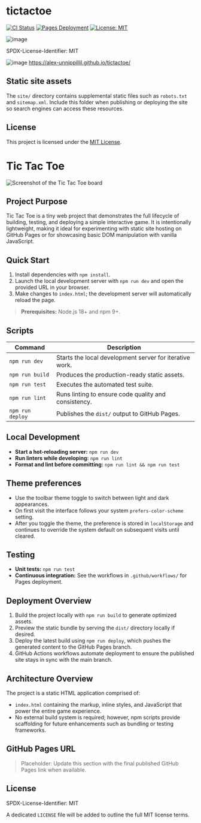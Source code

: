 # tictactoe

[![CI Status](https://img.shields.io/github/actions/workflow/status/Alex-Unnippillil/tictactoe/ci.yml?branch=main&label=CI)](https://github.com/Alex-Unnippillil/tictactoe/actions/workflows/ci.yml)
[![Pages Deployment](https://img.shields.io/github/actions/workflow/status/Alex-Unnippillil/tictactoe/pages.yml?branch=main&label=Pages)](https://github.com/Alex-Unnippillil/tictactoe/actions/workflows/pages.yml)
[![License: MIT](https://img.shields.io/badge/license-MIT-green.svg)](https://opensource.org/licenses/MIT)

![image](https://github.com/Alex-Unnippillil/tictactoe/assets/24538548/15b4eda8-43c2-4f28-8fd5-593098a90799)

SPDX-License-Identifier: MIT

![image](https://github.com/Alex-Unnippillil/tictactoe/assets/24538548/15b4eda8-43c2-4f28-8fd5-593098a90799)
https://alex-unnippillil.github.io/tictactoe/

## Static site assets

The `site/` directory contains supplemental static files such as `robots.txt` and `sitemap.xml`. Include this folder when publishing or deploying the site so search engines can access these resources.
## License

This project is licensed under the [MIT License](LICENSE).
# Tic Tac Toe

![Screenshot of the Tic Tac Toe board](https://github.com/Alex-Unnippillil/tictactoe/assets/24538548/15b4eda8-43c2-4f28-8fd5-593098a90799)

## Project Purpose

Tic Tac Toe is a tiny web project that demonstrates the full lifecycle of building, testing, and deploying a simple interactive game. It is intentionally lightweight, making it ideal for experimenting with static site hosting on GitHub Pages or for showcasing basic DOM manipulation with vanilla JavaScript.

## Quick Start

1. Install dependencies with `npm install`.
2. Launch the local development server with `npm run dev` and open the provided URL in your browser.
3. Make changes to `index.html`; the development server will automatically reload the page.

> **Prerequisites:** Node.js 18+ and npm 9+.

## Scripts

| Command | Description |
| --- | --- |
| `npm run dev` | Starts the local development server for iterative work.
| `npm run build` | Produces the production-ready static assets.
| `npm run test` | Executes the automated test suite.
| `npm run lint` | Runs linting to ensure code quality and consistency.
| `npm run deploy` | Publishes the `dist/` output to GitHub Pages.

## Local Development

- **Start a hot-reloading server:** `npm run dev`
- **Run linters while developing:** `npm run lint`
- **Format and lint before committing:** `npm run lint && npm run test`

## Theme preferences

- Use the toolbar theme toggle to switch between light and dark appearances.
- On first visit the interface follows your system `prefers-color-scheme` setting.
- After you toggle the theme, the preference is stored in `localStorage` and
  continues to override the system default on subsequent visits until cleared.

## Testing

- **Unit tests:** `npm run test`
- **Continuous integration:** See the workflows in `.github/workflows/` for Pages deployment.

## Deployment Overview

1. Build the project locally with `npm run build` to generate optimized assets.
2. Preview the static bundle by serving the `dist/` directory locally if desired.
3. Deploy the latest build using `npm run deploy`, which pushes the generated content to the GitHub Pages branch.
4. GitHub Actions workflows automate deployment to ensure the published site stays in sync with the main branch.

## Architecture Overview

The project is a static HTML application comprised of:

- `index.html` containing the markup, inline styles, and JavaScript that power the entire game experience.
- No external build system is required; however, npm scripts provide scaffolding for future enhancements such as bundling or testing frameworks.

## GitHub Pages URL

> Placeholder: Update this section with the final published GitHub Pages link when available.

## License

SPDX-License-Identifier: MIT

A dedicated `LICENSE` file will be added to outline the full MIT license terms.
